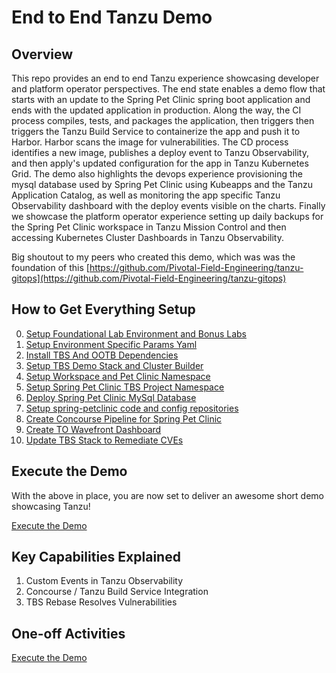 # End to End Tanzu Demo

## Overview

This repo provides an end to end Tanzu experience showcasing developer and platform operator perspectives.  The end state enables a demo flow that starts with an update to the Spring Pet Clinic spring boot application and ends with the updated application in production.  Along the way, the CI process compiles, tests, and packages the application, then triggers then triggers the Tanzu Build Service to containerize the app and push it to Harbor.  Harbor scans the image for vulnerabilities.  The CD process identifies a new image, publishes a deploy event to Tanzu Observability, and then apply's updated configuration for the app in Tanzu Kubernetes Grid.  The demo also highlights the devops experience provisioning the mysql database used by Spring Pet Clinic using Kubeapps and the Tanzu Application Catalog, as well as monitoring the app specific Tanzu Observability dashboard with the deploy events visible on the charts.  Finally we showcase the platform operator experience setting up daily backups for the Spring Pet Clinic workspace in Tanzu Mission Control and then accessing Kubernetes Cluster Dashboards in Tanzu Observability.

Big shoutout to my peers who created this demo, which was was the foundation of this [https://github.com/Pivotal-Field-Engineering/tanzu-gitops](https://github.com/Pivotal-Field-Engineering/tanzu-gitops)

## How to Get Everything Setup

0. [Setup Foundational Lab Environment and Bonus Labs](docs/00-tkg-lab-foundation.md)
1. [Setup Environment Specific Params Yaml](docs/01-environment-confg.md)
2. [Install TBS And OOTB Dependencies](docs/02-tbs-base-install.md)
3. [Setup TBS Demo Stack and Cluster Builder](docs/03-tbs-custom-dependencies.md)
4. [Setup Workspace and Pet Clinic Namespace](docs/04-petclinic-workspace.md)
5. [Setup Spring Pet Clinic TBS Project Namespace](docs/05-petclinic-tbs-namespace.md)
6. [Deploy Spring Pet Clinic MySql Database](docs/06-petclinic-db.md)
7. [Setup spring-petclinic code and config repositories](docs/07-petclinic-repos.md)
8. [Create Concourse Pipeline for Spring Pet Clinic](docs/08-petclinic-pipeline.md)
9. [Create TO Wavefront Dashboard](docs/09-petclinic-dashboard.md)
10. [Update TBS Stack to Remediate CVEs](docs/10-tbs-stack-update.md)

## Execute the Demo

With the above in place, you are now set to deliver an awesome short demo showcasing Tanzu!

[Execute the Demo](docs/demo.md)

## Key Capabilities Explained

1. Custom Events in Tanzu Observability
2. Concourse / Tanzu Build Service Integration
3. TBS Rebase Resolves Vulnerabilities

## One-off Activities

[Execute the Demo](docs/one-off.md)